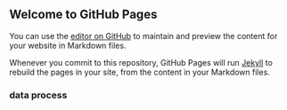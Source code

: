 ## Welcome to GitHub Pages

You can use the [editor on GitHub](https://github.com/Xinming-W/study_ncb_2020/edit/gh-pages/index.md) to maintain and preview the content for your website in Markdown files.

Whenever you commit to this repository, GitHub Pages will run [Jekyll](https://jekyllrb.com/) to rebuild the pages in your site, from the content in your Markdown files.

### data process



